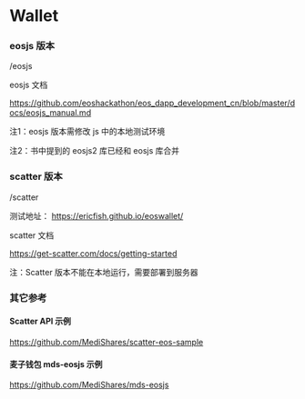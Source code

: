 # Wallet

### eosjs 版本

/eosjs

eosjs 文档

https://github.com/eoshackathon/eos_dapp_development_cn/blob/master/docs/eosjs_manual.md

注1：eosjs 版本需修改 js 中的本地测试环境

注2：书中提到的 eosjs2 库已经和 eosjs 库合并

### scatter 版本

/scatter

测试地址：
https://ericfish.github.io/eoswallet/

scatter 文档

https://get-scatter.com/docs/getting-started

注：Scatter 版本不能在本地运行，需要部署到服务器

### 其它参考

#### Scatter API 示例

https://github.com/MediShares/scatter-eos-sample

#### 麦子钱包 mds-eosjs 示例

https://github.com/MediShares/mds-eosjs